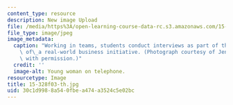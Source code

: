 ```yaml
---
content_type: resource
description: New image Upload
file: /media/https%3A/open-learning-course-data-rc.s3.amazonaws.com/15-328-team-project-fall-2003/30c1d9988a540fbea474a3524c5e02bc_15-328f03-th.jpg
file_type: image/jpeg
image_metadata:
  caption: "Working in teams, students conduct interviews as part of their analysis\
    \ of\_a real-world business initiative. (Photograph courtesy of Jenn Borton. Used\
    \ with permission.)"
  credit: ''
  image-alt: Young woman on telephone.
resourcetype: Image
title: 15-328f03-th.jpg
uid: 30c1d998-8a54-0fbe-a474-a3524c5e02bc
---
```

